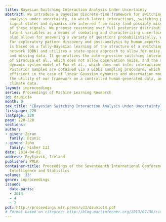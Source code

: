 ```yaml
---
title: Bayesian Switching Interaction Analysis Under Uncertainty
abstract: We introduce a Bayesian discrete-time framework for switching-interaction
  analysis under uncertainty, in which latent interactions, switching pattern and
  signal states and dynamics are inferred from noisy (and possibly missing) observations
  of these signals. We propose reasoning over full posterior distribution of these
  latent variables as a means of combating and characterizing uncertainty. This approach
  also allows for answering a variety of questions probabilistically, which is suitable
  for exploratory pattern discovery and post-analysis by human experts. This framework
  is based on a fully-Bayesian learning of the structure of a switching dynamic Bayesian
  network (DBN) and utilizes a state-space approach to allow for noisy observations
  and missing data. It generalizes the autoregressive switching interaction model
  of Siracusa et al., which does not allow observation noise, and the switching linear
  dynamic system model of Fox et al., which does not infer interactions among signals.
  Posterior samples are obtained via a Gibbs sampling procedure, which is particularly
  efficient in the case of linear Gaussian dynamics and observation models. We demonstrate
  the utility of our framework on a controlled human-generated data, and a real-world
  climate data.
layout: inproceedings
series: Proceedings of Machine Learning Research
id: dzunic14
month: 0
tex_title: "{Bayesian Switching Interaction Analysis Under Uncertainty}"
firstpage: 220
lastpage: 228
page: 220-228
sections: 
author:
- given: Zoran
  family: Dzunic
- given: John
  family: Fisher III
date: 2014-04-02
address: Reykjavik, Iceland
publisher: PMLR
container-title: Proceedings of the Seventeenth International Conference on Artificial
  Intelligence and Statistics
volume: '33'
genre: inproceedings
issued:
  date-parts:
  - 2014
  - 4
  - 2
pdf: http://proceedings.mlr.press/v33/dzunic14.pdf
# Format based on citeproc: http://blog.martinfenner.org/2013/07/30/citeproc-yaml-for-bibliographies/
---
```

